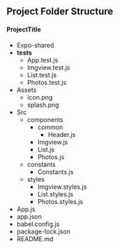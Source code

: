 ## Project Folder Structure
#### ProjectTitle
   - Expo-shared
   - __tests__
     - App.test.js
     - Imgview.test.js
     - List.test.js
     - Photos.test.js
   - Assets
     - icon.png
     - splash.png
   - Src
     - components
       - common
          - Header.js
       - Imgview.js
       - List.js
       - Photos.js
     - constants
       - Constants.js  
     - styles
       - Imgview.styles.js
       - List.styles.js
       - Photos.styles.js
   - App.js
   - app.json
   - babel.config.js
   - package-lock.json
   - README.md
